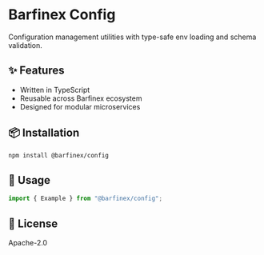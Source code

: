 # Barfinex Config

Configuration management utilities with type-safe env loading and schema validation.

## ✨ Features
- Written in TypeScript
- Reusable across Barfinex ecosystem
- Designed for modular microservices

## 📦 Installation
```bash
npm install @barfinex/config
```

## 🚀 Usage
```ts
import { Example } from "@barfinex/config";
```

## 📄 License
Apache-2.0

